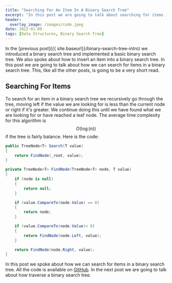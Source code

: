 ```yaml
---
title: "Searching For An Item In A Binary Search Tree"
excerpt: "In this post we are going to talk about searching for items in a binary search tree"
header:
  overlay_image: /images/code.jpeg
date: 2022-01-09
tags: [Data Structures, Binary Search Tree]
---
```


In the [previous post]({{ site.baseurl}}/binary-search-tree-intro) we introduced a binary search tree and implemented a basic binary search tree. We also spoke about how to insert an item into a binary search tree. In this post we are going to talk about how we can search for items in a binary search tree. This, like all the other posts, is going to be a very short read.

## Searching For Items

To search for an item in a binary search tree we recursively go through the tree, moving left if the value we are looking for is less than the current node or right if it's greater. We continue doing this until we have found what we are looking for or have reached a leaf node. The average time complexity for this algorithm is $$ O(\log(n)) $$ if the tree is fairly balance. Here is the code:

```csharp
public TreeNode<T> Search(T value)
{
    return FindNode(_root, value);
}

private TreeNode<T> FindNode(TreeNode<T> node, T value)
{
    if (node is null)
    {
        return null;
    }

    if (value.CompareTo(node.Value) == 0)
    {
        return node;
    }

    if (value.CompareTo(node.Value)< 0)
    {
        return FindNode(node.Left, value);
    }

    return FindNode(node.Right, value);
}
```

In this post we spoke about how we can search for items in a binary search tree. All the code is available on [GitHub](https://github.com/vince-nyanga/data-structures). In the next post we are going to talk about how traverse a binary search tree.
